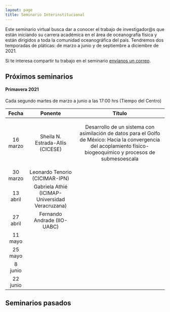 ```yaml
---
layout: page
title: Seminario Interinstitucional
---
```


Este seminario virtual busca dar a conocer el trabajo de investigador@s que están iniciando su carrera 
académica en el área de oceanografía física y están dirigidos a toda 
la comunidad oceanográfica del país. Tendremos dos temporadas de pláticas: de marzo a junio y de septiembre a diciembre de 2021.

Si te interesa compartir tu trabajo en el seminario [envíanos un correo](https://anakarinarm.github.io/RIOF/acerca/).

## Próximos seminarios

#### Primavera 2021
Cada segundo martes de marzo a junio a las 17:00 hrs (Tiempo del Centro)

|Fecha|Ponente|Título|
|:--:|:--:|:--:|
|16 marzo|Sheila N. Estrada-Allis (CICESE)|<p>Desarrollo de un sistema con asimilación de datos para el Golfo de México: Hacia la convergencia del acoplamiento físico-biogeoquímico y procesos de submesoescala<p>|
|30 marzo|Leonardo Tenorio (CICIMAR-IPN)||
|13 abril|Gabriela Athié (ICIMAP-Universidad Veracruzana)||
|27 abril|Fernando Andrade (IIO-UABC)||
|11 mayo|||
|25 mayo|||
|8 junio|||
|22 junio|||

## Seminarios pasados

